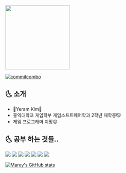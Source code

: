 <a href="https://github.com/devxb/CommitCombo">
   <img src="http://commitcombo.com/get?user=Yeram522&theme=Cloud-mini" width = "200" height = "auto"/> 

[![commitcombo](http://commitcombo.com/get?user={Yeram522}&theme={theme})](https://github.com/devxb/CommitCombo)

  
## 🌜 소개
- 🌊Yeram Kim🌊 
- 홍익대학교 게임학부 게임소프트웨어학과 2학년 재학중😼
- 게임 프로그래머 지망😊  

<p>
  
## 🌜 공부 하는 것들..

<img src="https://img.shields.io/badge/C++-00599C?style=flat-square&logo=C%2B%2B&logoColor=white"/> <img src="https://img.shields.io/badge/C%23-239120?style=flat-square&logo=Csharp&logoColor=white"/> <img src="https://img.shields.io/badge/C-A8B9CC?style=flat-square&logo=C&logoColor=white"/>  <img src="https://img.shields.io/badge/Python-3776AB?style=flat-square&logo=Python&logoColor=white"/> <img src="https://img.shields.io/badge/Unity-000000?style=flat-square&logo=Unity&logoColor=white"/> <img src="https://img.shields.io/badge/SQLite-003B57?style=flat-square&logo=SQLite&logoColor=white"/> <img src="https://img.shields.io/badge/OpenGL-5586A4?style=flat-square&logo=OpenGL&logoColor=white"/> 

<p>

[![Marey's GitHub stats](https://github-readme-stats.vercel.app/api?username=Yeram522&show_icons=true&theme=buefy)](https://github.com/anuraghazra/github-readme-stats)



